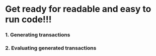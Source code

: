 # Get ready for readable and easy to run code!!! 
### 1. Generating transactions
### 2. Evaluating generated transactions
